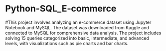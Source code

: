 # Python-SQL_E-commerce
#This project involves analyzing an e-commerce dataset using Jupyter Notebook and MySQL. The dataset was downloaded from Kaggle and connected to MySQL for comprehensive data analysis. The project includes solving 15 queries categorized into basic, intermediate, and advanced levels, with visualizations such as pie charts and bar charts.
